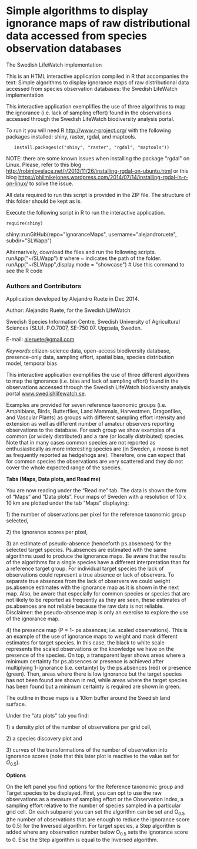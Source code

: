 Simple algorithms to display ignorance maps of raw distributional data accessed from species observation databases
=======================================================================================================================
The Swedish LifeWatch implementation


This is an HTML interactive application compiled in R that accompanies the text:
Simple algorithms to display ignorance maps of raw distributional data accessed from species observation databases: the Swedish LifeWatch implementation

This interactive application exemplifies the use of three algorithms to map the ignorance (i.e. lack of sampling effort) found in the observations accessed through the Swedish LifeWatch biodiversity analysis portal.

To run it you will need R <http://www.r-project.org/> with the following packages installed: shiny, raster, rgdal, and maptools.

       install.packages(c("shiny", "raster", "rgdal", "maptools"))

NOTE: there are some known issues when installing the package "rgdal" on Linux.
Please, refer to this blog <http://robinlovelace.net/r/2013/11/26/installing-rgdal-on-ubuntu.html>  or this blog <https://philmikejones.wordpress.com/2014/07/14/installing-rgdal-in-r-on-linux/> to solve the issue.

All data required to run this script is provided in the ZIP file.
The structure of this folder should be kept as is.

Execute the following script in R to run the interactive application.

	require(shiny)
  shiny::runGitHub(repo="IgnoranceMaps", username="alejandroruete", subdir="SLWapp")

Alternarively, download the files and run the following scripts.
  runApp("~/SLWapp") # where ~ indicates the path of the folder.
	runApp("~/SLWapp",display.mode = "showcase") # Use this command to see the R code



### Authors and Contributors
Application developed by Alejandro Ruete in Dec 2014.

<p>Author: Alejandro Ruete, for the Swedish LifeWatch</p>

<p>Swedish Species Information Centre, Swedish University of Agricultural Sciences (SLU). P.O.7007, SE-750 07. Uppsala, Sweden. </p>

<p>E-mail: <a href="mailto:aleruete@gmail.com">aleruete@gmail.com</a><u></u></p>

<p><i>Keywords</i>:citizen-science data, open-access biodiversity database, presence-only data, sampling effort, spatial bias, species distribution model, temporal bias</p>

<p><o:p></o:p></p>

<p>This interactive application exemplifies the use of three
different algorithms to map the ignorance (i.e. bias and lack of sampling
effort) found in the observations accessed through the Swedish LifeWatch biodiversity analysis portal
<a href="http://www.swedishlifewatch.se">www.swedishlifewatch.se</a>.</p>

<p>Examples are provided for seven reference taxonomic groups
(i.e. Amphibians, Birds, Butterflies, Land Mammals, Harvestmen, Dragonflies,
and Vascular Plants) as groups with different sampling effort intensity and
extension as well as different number of amateur observers reporting
observations to the database. For each group we show examples of a common (or
widely distributed) and a rare (or locally distributed) species. Note that in
many cases common species are not reported as enthusiastically as more
interesting species are (in Sweden, a moose is not as frequently reported as
hedgehogs are). Therefore, one can expect that for common species the observations
are very scattered and they do not cover the whole expected range of the
species.</p>

<p><b>Tabs (Maps, Data plots, and Read me)</b></p>

<p>You are now reading under the &ldquo;Read me&rdquo; tab. The data is
shown the form of &ldquo;Maps&rdquo; and &ldquo;Data plots&rdquo;. Four maps of Sweden with a
resolution of 10 x 10 km are plotted under the tab &ldquo;Maps&rdquo; displaying: </p>

<p> 1) the number of observations per pixel for the
reference taxonomic group selected,</p>

<p> 2) the ignorance scores per pixel,</p>

<p> 3) an estimate of pseudo-absence (henceforth ps.absences) for the
selected target species. Ps.absences are estimated with the same algorithms used to produce the
ignorance maps. Be aware that the results of the algorithms for a single
species have a different interpretation than for a reference target group. For
individual target species the lack of observations could represent a true
absence or lack of observers. To separate true absences from the lack of
observers we could weight ps.absence estimates with
the ignorance map as it is shown in the next map. Also, be aware that
especially for common species or species that are not likely to be reported as
frequently as they are seen, these estimates of ps.absences
are not reliable because the raw data is not reliable. <br>Disclaimer: the pseudo-absence
map is only an exercise to explore the use of the ignorance map.</br></p>

<p> 4) the presence map (P = 1- ps.absences; i.e. scaled observations). This is an
example of the use of ignorance maps to weight and mask different estimates for
target species. In this case, the black to white scale represents the scaled
observations or the knowledge we have on the presence of the species. On top, a
transparent layer shows areas where a minimum certainty for ps.absences
or presence is achieved after multiplying 1-ignorance (i.e. certainty) by the ps.absences (red) or presence (green). Then, areas where
there is low ignorance but the target species has not been found are shown in
red, while areas where the target species has been found but a minimum
certainty is required are shown in green. </p>

<p>The outline in those maps is a 10km buffer around the
Swedish land surface. </p>

<p>Under the &ldquo;ata plots&rdquo; tab you find: </p>

<p> 1) a density plot of the number of observations per
grid cell, </p>

<p> 2) a species discovery plot and </p>

<p> 3) curves of the transformations of the number of observation into ignorance scores (note that
this later plot is reactive to the value set for <i>O</i><sub>0.5</sub>).</p>

<p><b>Options<o:p></o:p></b></p>

<p>On the left panel you find options for the Reference
taxonomic group and Target species to be displayed. First, you can opt to use
the raw observations as a measure of sampling effort or the Observation Index,
a sampling effort relative to the number of species sampled in a particular
grid cell. On each subpanel you can set the algorithm can be set and O<sub>0.5</sub>
(the number of observations that are enough to reduce the ignorance score to
0.5) for the Inversed algorithm. For target species, a Step algorithm is added
where any observation number below O<sub>0.5</sub> sets the ignorance score to
0. Else the Step algorithm is equal to the Inversed algorithm.</p>
